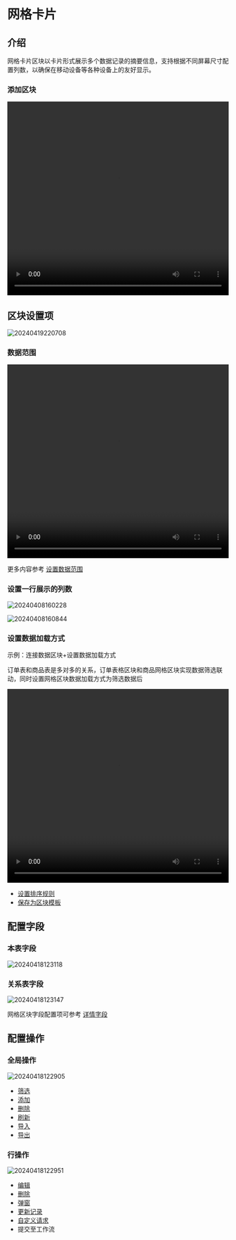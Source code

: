 # 网格卡片

## 介绍

网格卡片区块以卡片形式展示多个数据记录的摘要信息，支持根据不同屏幕尺寸配置列数，以确保在移动设备等各种设备上的友好显示。

### 添加区块

<video width="100%" height="440" controls>
      <source src="https://nocobase-docs.oss-cn-beijing.aliyuncs.com/20240418120045.mp4" type="video/mp4">
</video>

## 区块设置项

![20240419220708](https://nocobase-docs.oss-cn-beijing.aliyuncs.com/20240419220708.png)
### 数据范围

<video width="100%" height="440" controls>
      <source src="https://nocobase-docs.oss-cn-beijing.aliyuncs.com/20240419173617.mp4" type="video/mp4">
</video>

更多内容参考 [设置数据范围](/handbook/ui/blocks/block-settings/data-scope)

### 设置一行展示的列数

![20240408160228](https://nocobase-docs.oss-cn-beijing.aliyuncs.com/20240408160228.png)

![20240408160844](https://nocobase-docs.oss-cn-beijing.aliyuncs.com/20240408160844.png)

### 设置数据加载方式

示例：连接数据区块+设置数据加载方式

订单表和商品表是多对多的关系，订单表格区块和商品网格区块实现数据筛选联动，同时设置网格区块数据加载方式为筛选数据后

<video width="100%" height="440" controls>
<source src="https://nocobase-docs.oss-cn-beijing.aliyuncs.com/20240419175643.mp4" type="video/mp4">
</video>

- [设置排序规则](/handbook/ui/blocks/block-settings/sorting-rule)
- [保存为区块模板](/handbook/ui/blocks/block-settings/block-template)

## 配置字段

### 本表字段

![20240418123118](https://nocobase-docs.oss-cn-beijing.aliyuncs.com/20240418123118.png)

### 关系表字段

![20240418123147](https://nocobase-docs.oss-cn-beijing.aliyuncs.com/20240418123147.png)

网格区块字段配置项可参考 [详情字段](/handbook/ui/fields/generic/detail-form-item)

## 配置操作

### 全局操作

![20240418122905](https://nocobase-docs.oss-cn-beijing.aliyuncs.com/20240418122905.png)

- [筛选](/handbook/ui/actions/types/filter)
- [添加](/handbook/ui/actions/types/add-new)
- [删除](/handbook/ui/actions/types/delete)
- [刷新](/handbook/ui/actions/types/refresh)
- [导入](/handbook/action-import)
- [导出](/handbook/action-export)
### 行操作

![20240418122951](https://nocobase-docs.oss-cn-beijing.aliyuncs.com/20240418122951.png)


- [编辑](/handbook/ui/actions/types/edit)
- [删除](/handbook/ui/actions/types/delete)
- [弹窗](/handbook/ui/actions/types/pop-up)
- [更新记录](/handbook/ui/actions/types/update-record)
- [自定义请求](/handbook/action-custom-request)
- 提交至工作流